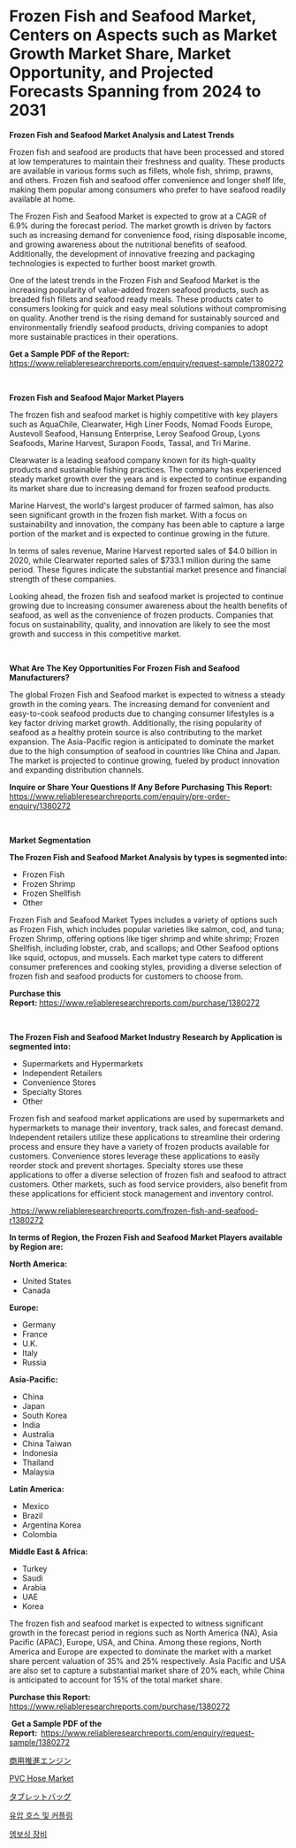 <p><h1>Frozen Fish and Seafood Market, Centers on Aspects such as Market Growth Market Share, Market Opportunity, and Projected Forecasts Spanning from 2024 to 2031</h1></p><p><strong>Frozen Fish and Seafood Market Analysis and Latest Trends</strong></p>
<p><p>Frozen fish and seafood are products that have been processed and stored at low temperatures to maintain their freshness and quality. These products are available in various forms such as fillets, whole fish, shrimp, prawns, and others. Frozen fish and seafood offer convenience and longer shelf life, making them popular among consumers who prefer to have seafood readily available at home.</p><p>The Frozen Fish and Seafood Market is expected to grow at a CAGR of 6.9% during the forecast period. The market growth is driven by factors such as increasing demand for convenience food, rising disposable income, and growing awareness about the nutritional benefits of seafood. Additionally, the development of innovative freezing and packaging technologies is expected to further boost market growth.</p><p>One of the latest trends in the Frozen Fish and Seafood Market is the increasing popularity of value-added frozen seafood products, such as breaded fish fillets and seafood ready meals. These products cater to consumers looking for quick and easy meal solutions without compromising on quality. Another trend is the rising demand for sustainably sourced and environmentally friendly seafood products, driving companies to adopt more sustainable practices in their operations.</p></p>
<p><strong>Get a Sample PDF of the Report:&nbsp;</strong> <a href="https://www.reliableresearchreports.com/enquiry/request-sample/1380272">https://www.reliableresearchreports.com/enquiry/request-sample/1380272</a></p>
<p>&nbsp;</p>
<p><strong>Frozen Fish and Seafood Major Market Players</strong></p>
<p><p>The frozen fish and seafood market is highly competitive with key players such as AquaChile, Clearwater, High Liner Foods, Nomad Foods Europe, Austevoll Seafood, Hansung Enterprise, Leroy Seafood Group, Lyons Seafoods, Marine Harvest, Surapon Foods, Tassal, and Tri Marine. </p><p>Clearwater is a leading seafood company known for its high-quality products and sustainable fishing practices. The company has experienced steady market growth over the years and is expected to continue expanding its market share due to increasing demand for frozen seafood products.</p><p>Marine Harvest, the world's largest producer of farmed salmon, has also seen significant growth in the frozen fish market. With a focus on sustainability and innovation, the company has been able to capture a large portion of the market and is expected to continue growing in the future.</p><p>In terms of sales revenue, Marine Harvest reported sales of $4.0 billion in 2020, while Clearwater reported sales of $733.1 million during the same period. These figures indicate the substantial market presence and financial strength of these companies.</p><p>Looking ahead, the frozen fish and seafood market is projected to continue growing due to increasing consumer awareness about the health benefits of seafood, as well as the convenience of frozen products. Companies that focus on sustainability, quality, and innovation are likely to see the most growth and success in this competitive market.</p></p>
<p>&nbsp;</p>
<p><strong>What Are The Key Opportunities For Frozen Fish and Seafood Manufacturers?</strong></p>
<p><p>The global Frozen Fish and Seafood market is expected to witness a steady growth in the coming years. The increasing demand for convenient and easy-to-cook seafood products due to changing consumer lifestyles is a key factor driving market growth. Additionally, the rising popularity of seafood as a healthy protein source is also contributing to the market expansion. The Asia-Pacific region is anticipated to dominate the market due to the high consumption of seafood in countries like China and Japan. The market is projected to continue growing, fueled by product innovation and expanding distribution channels.</p></p>
<p><strong>Inquire or Share Your Questions If Any Before Purchasing This Report:</strong> <a href="https://www.reliableresearchreports.com/enquiry/pre-order-enquiry/1380272">https://www.reliableresearchreports.com/enquiry/pre-order-enquiry/1380272</a></p>
<p>&nbsp;</p>
<p><strong>Market Segmentation</strong></p>
<p><strong>The Frozen Fish and Seafood Market Analysis by types is segmented into:</strong></p>
<p><ul><li>Frozen Fish</li><li>Frozen Shrimp</li><li>Frozen Shellfish</li><li>Other</li></ul></p>
<p><p>Frozen Fish and Seafood Market Types includes a variety of options such as Frozen Fish, which includes popular varieties like salmon, cod, and tuna; Frozen Shrimp, offering options like tiger shrimp and white shrimp; Frozen Shellfish, including lobster, crab, and scallops; and Other Seafood options like squid, octopus, and mussels. Each market type caters to different consumer preferences and cooking styles, providing a diverse selection of frozen fish and seafood products for customers to choose from.</p></p>
<p><strong>Purchase this Report:&nbsp;</strong><a href="https://www.reliableresearchreports.com/purchase/1380272">https://www.reliableresearchreports.com/purchase/1380272</a></p>
<p>&nbsp;</p>
<p><strong>The Frozen Fish and Seafood Market Industry Research by Application is segmented into:</strong></p>
<p><ul><li>Supermarkets and Hypermarkets</li><li>Independent Retailers</li><li>Convenience Stores</li><li>Specialty Stores</li><li>Other</li></ul></p>
<p><p>Frozen fish and seafood market applications are used by supermarkets and hypermarkets to manage their inventory, track sales, and forecast demand. Independent retailers utilize these applications to streamline their ordering process and ensure they have a variety of frozen products available for customers. Convenience stores leverage these applications to easily reorder stock and prevent shortages. Specialty stores use these applications to offer a diverse selection of frozen fish and seafood to attract customers. Other markets, such as food service providers, also benefit from these applications for efficient stock management and inventory control.</p></p>
<p><a href="https://www.reliableresearchreports.com/frozen-fish-and-seafood-r1380272">&nbsp;https://www.reliableresearchreports.com/frozen-fish-and-seafood-r1380272</a></p>
<p><strong>In terms of Region, the Frozen Fish and Seafood Market Players available by Region are:</strong></p>
<p>
    <p> <strong> North America: </strong>
        <ul>
            <li>United States</li>
            <li>Canada</li>
        </ul>
        </p> 
    <p> <strong> Europe: </strong>
        <ul>
            <li>Germany</li>
            <li>France</li>
            <li>U.K.</li>
            <li>Italy</li>
            <li>Russia</li>
        </ul>
        </p> 
    <p> <strong> Asia-Pacific: </strong>
        <ul>
            <li>China</li>
            <li>Japan</li>
            <li>South Korea</li>
            <li>India</li>
            <li>Australia</li>
            <li>China Taiwan</li>
            <li>Indonesia</li>
            <li>Thailand</li>
            <li>Malaysia</li>
        </ul>
        </p> 
    <p> <strong> Latin America: </strong>
        <ul>
            <li>Mexico</li>
            <li>Brazil</li>
            <li>Argentina Korea</li>
            <li>Colombia</li>
        </ul>
        </p> 
    <p> <strong> Middle East & Africa: </strong>
        <ul>
            <li>Turkey</li>
            <li>Saudi</li>
            <li>Arabia</li>
            <li>UAE</li>
            <li>Korea</li>
        </ul>
    </p>
    </p>
<p><p>The frozen fish and seafood market is expected to witness significant growth in the forecast period in regions such as North America (NA), Asia Pacific (APAC), Europe, USA, and China. Among these regions, North America and Europe are expected to dominate the market with a market share percent valuation of 35% and 25% respectively. Asia Pacific and USA are also set to capture a substantial market share of 20% each, while China is anticipated to account for 15% of the total market share.</p></p>
<p><strong>Purchase this Report: </strong><a href="https://www.reliableresearchreports.com/purchase/1380272">https://www.reliableresearchreports.com/purchase/1380272</a></p>
<p>&nbsp;<strong>Get a Sample PDF of the Report:&nbsp;&nbsp;</strong><a href="https://www.reliableresearchreports.com/enquiry/request-sample/1380272">https://www.reliableresearchreports.com/enquiry/request-sample/1380272</a></p>
<p><strong></strong></p>
<p><p><a href="https://medium.com/@rocklobster885/%E5%95%86%E6%A5%AD%E6%8E%A8%E9%80%B2%E3%82%A8%E3%83%B3%E3%82%B8%E3%83%B3%E5%B8%82%E5%A0%B4%E3%81%AE%E5%88%86%E6%9E%90-%E3%82%B0%E3%83%AD%E3%83%BC%E3%83%90%E3%83%AB%E7%94%A3%E6%A5%AD%E3%81%AE%E8%A6%8B%E9%80%9A%E3%81%97%E3%81%A8%E4%BA%88%E6%B8%AC-2024%E5%B9%B4%E3%81%8B%E3%82%892031%E5%B9%B4-70344c3ecaab">商用推進エンジン</a></p><p><a href="https://issuu.com/reportprime-2/docs/pvc-hose-market-size-2030.pptx">PVC Hose Market</a></p><p><a href="https://medium.com/@horaceogisich78/tablet-bag-%E3%83%9E%E3%83%BC%E3%82%B1%E3%83%83%E3%83%88%E3%81%AF-%E3%82%B7%E3%82%A7%E3%82%A2-%E3%82%B5%E3%82%A4%E3%82%BA-2031%E5%B9%B4%E3%81%BE%E3%81%A7%E3%81%AE%E4%BA%88%E6%B8%AC%E3%81%AB%E7%84%A6%E7%82%B9%E3%82%92%E5%BD%93%E3%81%A6%E3%81%A6%E3%81%84%E3%81%BE%E3%81%99-4a8bae1984d5">タブレットバッグ</a></p><p><a href="https://medium.com/@edaunhshhs/%EC%9C%A0%EC%95%95-%ED%98%B8%EC%8A%A4-%EB%B0%8F-%EC%BB%A4%ED%94%8C%EB%A7%81-%EC%8B%9C%EC%9E%A5-%EC%9C%A0%ED%98%95-%EC%9D%91%EC%9A%A9-%EB%B0%8F-%EC%A7%80%EB%A6%AC%EC%97%90-%EB%8C%80%ED%95%9C-%ED%8F%AC%EA%B4%84%EC%A0%81%EC%9D%B8-%ED%8F%89%EA%B0%80-1b814a0cd071">유압 호스 및 커플링</a></p><p><a href="https://medium.com/@cezarymarciniak2022/%EC%97%A0%EB%B3%B4%EC%8B%B1-%EC%9E%A5%EB%B9%84-%EC%8B%9C%EC%9E%A5-2031%EB%85%84%EA%B9%8C%EC%A7%80%EC%9D%98-%EB%8F%99%ED%96%A5-%EC%98%88%EC%B8%A1-%EB%B0%8F-%EA%B2%BD%EC%9F%81-%EB%B6%84%EC%84%9D-1568f035c85b">엠보싱 장비</a></p></p>